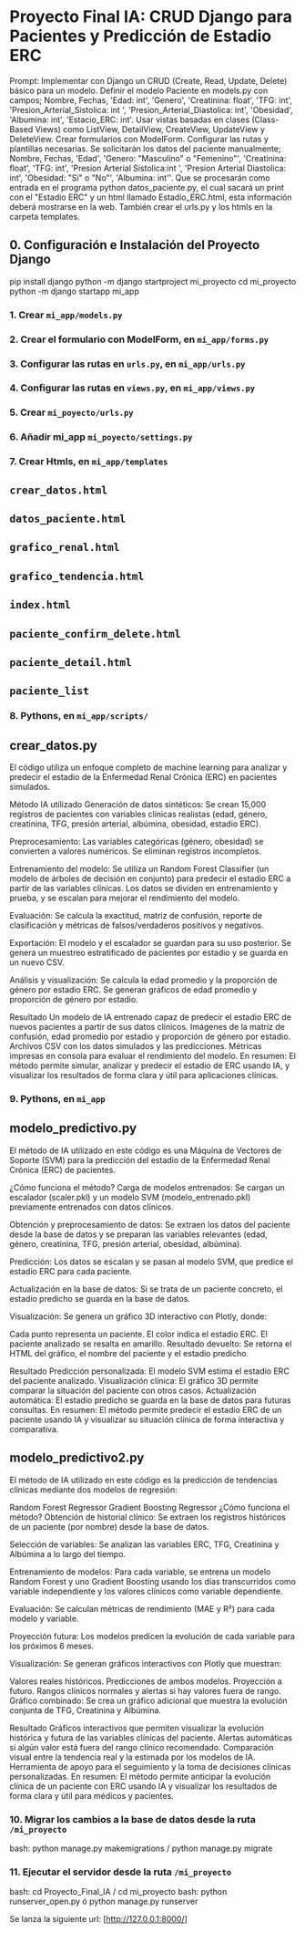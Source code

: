# Proyecto Final IA: CRUD Django para Pacientes y Predicción de Estadio ERC

Prompt: Implementar con Django un CRUD (Create, Read, Update, Delete) básico para un modelo. Definir el modelo Paciente en models.py con campos; Nombre, Fechas, 'Edad: int', 'Genero', 'Creatinina: float', 'TFG: int', 'Presion_Arterial_Sistolica: int ', 'Presion_Arterial_Diastolica: int', 'Obesidad', 'Albumina: int', 'Estacio_ERC: int'. Usar vistas basadas en clases (Class-Based Views) como ListView, DetailView, CreateView, UpdateView y DeleteView.  Crear formularios con ModelForm. Configurar las rutas y plantillas necesarias. Se solicitarán los datos del paciente manualmente; Nombre, Fechas, 'Edad', 'Genero: "Masculino" o "Femenino"', 'Creatinina: float', 'TFG: int', 'Presion Arterial Sistolica:int ', 'Presion Arterial Diastolica: int', 'Obesidad: "Sí" o "No"', 'Albumina: int''. Que se procesarán como entrada en el programa python datos_paciente.py, el cual sacará un print con el "Estadio ERC" y un html llamado Estadio_ERC.html, esta información deberá mostrarse en la web.
También crear el urls.py y los htmls en la carpeta templates.

## 0. Configuración e Instalación del Proyecto Django

pip install django
python -m django startproject mi_proyecto
cd mi_proyecto
python -m django startapp mi_app

### 1. Crear `mi_app/models.py`

### 2. Crear el formulario con ModelForm, en `mi_app/forms.py`

### 3. Configurar las rutas en `urls.py`, en `mi_app/urls.py`

### 4. Configurar las rutas en `views.py`, en `mi_app/views.py`

### 5. Crear `mi_poyecto/urls.py`

### 6. Añadir mi_app `mi_poyecto/settings.py`

### 7. Crear Htmls, en `mi_app/templates`

## `crear_datos.html`

## `datos_paciente.html`

## `grafico_renal.html`

## `grafico_tendencia.html`

## `index.html`

## `paciente_confirm_delete.html`

## `paciente_detail.html`

## `paciente_list`

### 8. Pythons, en `mi_app/scripts/`

## crear_datos.py

El código utiliza un enfoque completo de machine learning para analizar y predecir el estadio de la Enfermedad Renal Crónica (ERC) en pacientes simulados.

Método IA utilizado
Generación de datos sintéticos:
Se crean 15,000 registros de pacientes con variables clínicas realistas (edad, género, creatinina, TFG, presión arterial, albúmina, obesidad, estadio ERC).

Preprocesamiento:
Las variables categóricas (género, obesidad) se convierten a valores numéricos.
Se eliminan registros incompletos.

Entrenamiento del modelo:
Se utiliza un Random Forest Classifier (un modelo de árboles de decisión en conjunto) para predecir el estadio ERC a partir de las variables clínicas.
Los datos se dividen en entrenamiento y prueba, y se escalan para mejorar el rendimiento del modelo.

Evaluación:
Se calcula la exactitud, matriz de confusión, reporte de clasificación y métricas de falsos/verdaderos positivos y negativos.

Exportación:
El modelo y el escalador se guardan para su uso posterior.
Se genera un muestreo estratificado de pacientes por estadio y se guarda en un nuevo CSV.

Análisis y visualización:
Se calcula la edad promedio y la proporción de género por estadio ERC.
Se generan gráficos de edad promedio y proporción de género por estadio.

Resultado
Un modelo de IA entrenado capaz de predecir el estadio ERC de nuevos pacientes a partir de sus datos clínicos.
Imágenes de la matriz de confusión, edad promedio por estadio y proporción de género por estadio.
Archivos CSV con los datos simulados y las predicciones.
Métricas impresas en consola para evaluar el rendimiento del modelo.
En resumen:
El método permite simular, analizar y predecir el estadio de ERC usando IA, y visualizar los resultados de forma clara y útil para aplicaciones clínicas.

### 9. Pythons, en `mi_app`

## modelo_predictivo.py

El método de IA utilizado en este código es una Máquina de Vectores de Soporte (SVM) para la predicción del estadio de la Enfermedad Renal Crónica (ERC) de pacientes.

¿Cómo funciona el método?
Carga de modelos entrenados:
Se cargan un escalador (scaler.pkl) y un modelo SVM (modelo_entrenado.pkl) previamente entrenados con datos clínicos.

Obtención y preprocesamiento de datos:
Se extraen los datos del paciente desde la base de datos y se preparan las variables relevantes (edad, género, creatinina, TFG, presión arterial, obesidad, albúmina).

Predicción:
Los datos se escalan y se pasan al modelo SVM, que predice el estadio ERC para cada paciente.

Actualización en la base de datos:
Si se trata de un paciente concreto, el estadio predicho se guarda en la base de datos.

Visualización:
Se genera un gráfico 3D interactivo con Plotly, donde:

Cada punto representa un paciente.
El color indica el estadio ERC.
El paciente analizado se resalta en amarillo.
Resultado devuelto:
Se retorna el HTML del gráfico, el nombre del paciente y el estadio predicho.

Resultado
Predicción personalizada: El modelo SVM estima el estadio ERC del paciente analizado.
Visualización clínica: El gráfico 3D permite comparar la situación del paciente con otros casos.
Actualización automática: El estadio predicho se guarda en la base de datos para futuras consultas.
En resumen:
El método permite predecir el estadio ERC de un paciente usando IA y visualizar su situación clínica de forma interactiva y comparativa.

## modelo_predictivo2.py

El método de IA utilizado en este código es la predicción de tendencias clínicas mediante dos modelos de regresión:

Random Forest Regressor
Gradient Boosting Regressor
¿Cómo funciona el método?
Obtención de historial clínico:
Se extraen los registros históricos de un paciente (por nombre) desde la base de datos.

Selección de variables:
Se analizan las variables ERC, TFG, Creatinina y Albúmina a lo largo del tiempo.

Entrenamiento de modelos:
Para cada variable, se entrena un modelo Random Forest y uno Gradient Boosting usando los días transcurridos como variable independiente y los valores clínicos como variable dependiente.

Evaluación:
Se calculan métricas de rendimiento (MAE y R²) para cada modelo y variable.

Proyección futura:
Los modelos predicen la evolución de cada variable para los próximos 6 meses.

Visualización:
Se generan gráficos interactivos con Plotly que muestran:

Valores reales históricos.
Predicciones de ambos modelos.
Proyección a futuro.
Rangos clínicos normales y alertas si hay valores fuera de rango.
Gráfico combinado:
Se crea un gráfico adicional que muestra la evolución conjunta de TFG, Creatinina y Albúmina.

Resultado
Gráficos interactivos que permiten visualizar la evolución histórica y futura de las variables clínicas del paciente.
Alertas automáticas si algún valor está fuera del rango clínico recomendado.
Comparación visual entre la tendencia real y la estimada por los modelos de IA.
Herramienta de apoyo para el seguimiento y la toma de decisiones clínicas personalizadas.
En resumen:
El método permite anticipar la evolución clínica de un paciente con ERC usando IA y visualizar los resultados de forma clara y útil para médicos y pacientes.

### 10. Migrar los cambios a la base de datos desde la ruta `/mi_proyecto`

bash: python manage.py makemigrations / python manage.py migrate

### 11. Ejecutar el servidor desde la ruta `/mi_proyecto`

bash: cd Proyecto_Final_IA / cd mi_proyecto
bash: python runserver_open.py ó python manage.py runserver

Se lanza la siguiente url: [http://127.0.0.1:8000/]